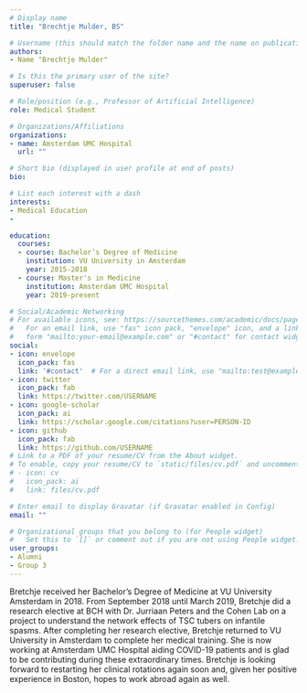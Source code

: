 ```yaml
---
# Display name
title: "Brechtje Mulder, BS"

# Username (this should match the folder name and the name on publications)
authors:
- Name "Brechtje Mulder"

# Is this the primary user of the site?
superuser: false

# Role/position (e.g., Professor of Artificial Intelligence)
role: Medical Student

# Organizations/Affiliations
organizations:
- name: Amsterdam UMC Hospital
  url: ""

# Short bio (displayed in user profile at end of posts)
bio: 

# List each interest with a dash
interests:
- Medical Education
- 

education:
  courses:
  - course: Bachelor’s Degree of Medicine
    institution: VU University in Amsterdam
    year: 2015-2018
  - course: Master's in Medicine
    institution: Amsterdam UMC Hospital 
    year: 2019-present

# Social/Academic Networking
# For available icons, see: https://sourcethemes.com/academic/docs/page-builder/#icons
#   For an email link, use "fas" icon pack, "envelope" icon, and a link in the
#   form "mailto:your-email@example.com" or "#contact" for contact widget.
social:
- icon: envelope
  icon_pack: fas
  link: '#contact'  # For a direct email link, use "mailto:test@example.org".
- icon: twitter
  icon_pack: fab
  link: https://twitter.com/USERNAME
- icon: google-scholar
  icon_pack: ai
  link: https://scholar.google.com/citations?user=PERSON-ID
- icon: github
  icon_pack: fab
  link: https://github.com/USERNAME
# Link to a PDF of your resume/CV from the About widget.
# To enable, copy your resume/CV to `static/files/cv.pdf` and uncomment the lines below.
# - icon: cv
#   icon_pack: ai
#   link: files/cv.pdf

# Enter email to display Gravatar (if Gravatar enabled in Config)
email: ""

# Organizational groups that you belong to (for People widget)
#   Set this to `[]` or comment out if you are not using People widget.
user_groups:
- Alumni
- Group 3
---
```


Bretchje received her Bachelor’s Degree of Medicine at VU University Amsterdam in 2018. From September 2018 until March 2019, Bretchje did a research elective at BCH with Dr. Jurriaan Peters and the Cohen Lab on a project to understand the network effects of TSC tubers on infantile spasms. After completing her research elective, Bretchje returned to VU University in Amsterdam to complete her medical training. She is now working at Amsterdam UMC Hospital aiding COVID-19 patients and is glad to be contributing during these extraordinary times. Bretchje is looking forward to restarting her clinical rotations again soon and, given her positive experience in Boston, hopes to work abroad again as well.

